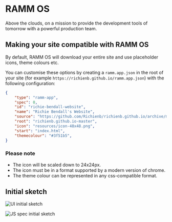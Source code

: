 # RAMM OS

Above the clouds, on a mission to provide the development tools of tomorrow with a powerful production team.

## Making your site compatible with RAMM OS

By default, RAMM OS will download your entire site and use placeholder icons, theme colours etc.

You can customise these options by creating a `ramm.app.json` in the root of your site (for example `https://richienb.github.io/ramm.app.json`) with the following configuration:

```json
{
    "type": "ramm-app",
    "spec": 0,
    "id": "richie-bendall-website",
    "name": "Richie Bendall's Website",
    "source": "https://github.com/Richienb/richienb.github.io/archive/master.zip",
    "root": "richienb.github.io-master",
    "icon": "resources/icon-48x48.png",
    "start": "index.html",
    "themecolour": "#3f51b5",
}
```

### Please note
- The icon will be scaled down to 24x24px.
- The icon must be in a format supported by a modern version of chrome.
- The theme colour can be represented in any css-compatible format.

## Initial sketch

![UI initial sketch](https://lh3.googleusercontent.com/1DKSRwIhr9W_8v6BEyOmMysknieK5SGLL4t61o1-f2WceTDfUhAEo6JkhiADzzeAOoXsMmJFPQFcae09GpDHmrfQyVuQUXvSwdRoxuAPeqsIcJylIrnRQ0ffxF7IPnv0N2k-bKCb-BAsu5EpYqrq4vtkgbgA-YRbY6T3_l7mCkijp6uyyBHycUsAm2T0_ZtIikazFTOrI4wtvHJPxyTgofcXNQvjfKKB9BwEw69XZLK522IbYgKyK6wFOqysrByDp9EtGLyOmjuuL5978B2i52plSN7bSJOqULq70GRetZmXec5i4WgKeUD8k81exz6n5_35ynZCw50_5kNupuN_LhrBHs7xASu-gvDV0X0XGtlnCV5FMEYKYgyWdJ3eMfqK0k_UNlGojD_TFMjDfLofgkDQ3QB_e4pySZSV9AneLqMFbxD4oCVaHT25jSS4aYfXUdKUmtetWFKC-q4q-SLs6ODoKvM4NkYejU9GH0qxdzGX9wfjrKGiP4x_JscUvEyF5_qBPcL7SUIfaoWnGLFsMOBOe0F5_0ygSWJ3yw47WXgNJYKVsUfcs-bCz7Lo18MYU398vfloKD59h4qh1Bc18RLIqYZSKzZylsg6lhtHdkB0YORuIsB82ZNBZaRJwJVhaQUGVbg0FaMvNF1UXOozJON2yl0HuMyC=w1065-h750-no)

![JS spec initial sketch](https://lh3.googleusercontent.com/4XAsQshN_1em7JcppkJD2JlKQ9Nqg7aFBPhB3ohr1AnZMHBaMd4MQjYVKvkto8jY1ZZHxHkPuirE8fv5WncFWnCo5D9fsUqaH8Ax1xPuXH5C28nejhEp1r_I_aFPWiggCtbEzq0fOx-UjlDXfKb9x5-OwHvLrIOYAi0mi9rYV9BAQMzhljeJAC_1EW7aLDWcW24FHqrjmTpSM_xYR6jEtAKrLbatImLBKoLydD2w9xiMk8EeVih53yKl0Sn4RNc4Fjmdfj5UsAYIvkbSn6GjCF16gBKBJH_CArfRN6OuSx_z0MqxA97JwMswjV9EJm7GPP2kFFkDbIwI1Nu6fl0A2UGusEue60dKI-PMHCDQKwNTQPZgyRiJxETKZT1AEXBDdBIsOFNlqjH6iruKf6VrtKPOmlMrDlrqWXon-Dvr6uCBiJr_tvgB_40aARWR1T1neXtG5jB5VHEo1z85a7D5JTElwMtyqK1gOtYXFvUQMVrE3YBPHLX5wUO1RMINzkPc4lMRUXVABQNv_Hwf0rVYcmOvbaYqFkNAEgc2LvwwBZkhApQ6imC_XlPwYrEMDSFTPlQVKUpTxwTm_2yUz_UW_3QwrRiWm3KZJIzbuhaF-ESSzUX7qiozA9Ls5ibWmntob66VHdSXlHG-1ex6JYDbPlW6sXAXMCRI=w1038-h750-no)
